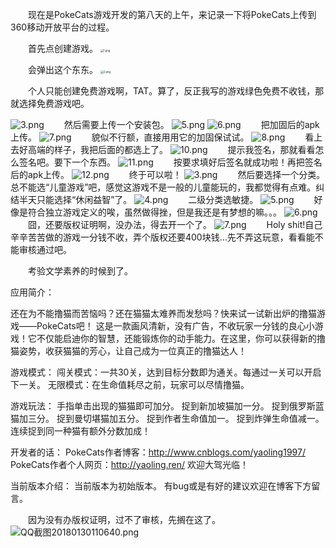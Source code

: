 &emsp;&emsp;现在是PokeCats游戏开发的第八天的上午，来记录一下将PokeCats上传到360移动开放平台的过程。

&emsp;&emsp;首先点创建游戏。
<img src="https://i.loli.net/2018/01/30/5a6fcc91a051d.png" alt="1.png" title="1.png" style="zoom:30%"/>

&emsp;&emsp;会弹出这个东东。
<img src="https://i.loli.net/2018/01/30/5a6fcc91b064d.png" alt="2.png" title="2.png" style="zoom:30%"/>

&emsp;&emsp;个人只能创建免费游戏啊，TAT。算了，反正我写的游戏绿色免费不收钱，那就选择免费游戏吧。

<img src="https://i.loli.net/2018/01/30/5a6fcd89ebf62.png" alt="3.png" title="3.png" />
&emsp;&emsp;然后需要上传一个安装包。

<img src="https://i.loli.net/2018/01/30/5a6fceac9aeac.png" alt="5.png" title="5.png" />

<img src="https://i.loli.net/2018/01/30/5a6fcf10dbb8b.png" alt="6.png" title="6.png" />
&emsp;&emsp;把加固后的apk上传。

<img src="https://i.loli.net/2018/01/30/5a6fcf7cbff02.png" alt="7.png" title="7.png" />
&emsp;&emsp;貌似不行额，直接用用它的加固保试试。

<img src="https://i.loli.net/2018/01/30/5a6fcfeaea83f.png" alt="8.png" title="8.png" />
&emsp;&emsp;看上去好高端的样子，我把后面的都选上了。

<img src="https://i.loli.net/2018/01/30/5a6fd11bc7843.png" alt="10.png" title="10.png" />
&emsp;&emsp;提示我签名，那就看看怎么签名吧。要下一个东西。

<img src="https://i.loli.net/2018/01/30/5a6fd1c6d812a.png" alt="11.png" title="11.png" />
&emsp;&emsp;按要求填好后签名就成功啦！再把签名后的apk上传。

<img src="https://i.loli.net/2018/01/30/5a6fd26256855.png" alt="12.png" title="12.png" />
&emsp;&emsp;终于可以啦！

<img src="https://i.loli.net/2018/01/30/5a6fd2a24ac17.png" alt="3.png" title="3.png" />
&emsp;&emsp;然后要选择一个分类。总不能选“儿童游戏”吧，感觉这游戏不是一般的儿童能玩的，我都觉得有点难。纠结半天只能选择“休闲益智”了。

<img src="https://i.loli.net/2018/01/30/5a6fd3c47a423.png" alt="4.png" title="4.png" />
&emsp;&emsp;二级分类选敏捷。

<img src="https://i.loli.net/2018/01/30/5a6fd3c488a71.png" alt="5.png" title="5.png" />
&emsp;&emsp;好像是符合独立游戏定义的唉，虽然做得挫，但是我还是有梦想的嘛。。。

<img src="https://i.loli.net/2018/01/30/5a6fd43874f04.png" alt="6.png" title="6.png" />
&emsp;&emsp;囧，还要版权证明啊，没办法，得去开一个了。

<img src="https://i.loli.net/2018/01/30/5a6fd5662f90a.png" alt="7.png" title="7.png" />
&emsp;&emsp;Holy shit!自己辛辛苦苦做的游戏一分钱不收，弄个版权还要400块钱...先不弄这玩意，看看能不能审核通过吧。

&emsp;&emsp;考验文学素养的时候到了。

应用简介：

还在为不能撸猫而苦恼吗？还在猫猫太难养而发愁吗？快来试一试新出炉的撸猫游戏——PokeCats吧！
这是一款画风清新，没有广告，不收玩家一分钱的良心小游戏！它不仅能启迪你的智慧，还能锻炼你的动手能力。在这里，你可以获得新的撸猫姿势，收获猫猫的芳心，让自己成为一位真正的撸猫达人！

游戏模式：
闯关模式：一共30关，达到目标分数即为通关。每通过一关可以开启下一关。
无限模式：在生命值耗尽之前，玩家可以尽情撸猫。

游戏玩法：
手指单击出现的猫猫即可加分。
捉到新加坡猫加一分。
捉到俄罗斯蓝猫加三分。
捉到曼切堪猫加五分。
捉到作者生命值加一。
捉到炸弹生命值减一。
连续捉到同一种猫有额外分数加成！

开发者的话：
PokeCats作者博客：http://www.cnblogs.com/yaoling1997/
PokeCats作者个人网页：http://yaoling.ren/
欢迎大驾光临！

当前版本介绍：
当前版本为初始版本。
有bug或是有好的建议欢迎在博客下方留言。

&emsp;&emsp;因为没有办版权证明，过不了审核，先搁在这了。
<img src="https://i.loli.net/2018/01/30/5a6fe15a2106b.png" alt="QQ截图20180130110640.png" title="QQ截图20180130110640.png" />

